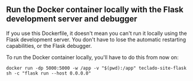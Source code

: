 ## Run the Docker container locally with the Flask development server and debugger

If you use this Dockerfile, it doesn't mean you can't run it locally using the Flask development server. You don't have to lose the automatic restarting capabilities, or the Flask debugger.

To run the Docker container locally, you'll have to do this from now on:

 ```
 docker run -dp 5000:5000 -w /app -v "$(pwd):/app" teclado-site-flask sh -c "flask run --host 0.0.0.0"
  ```